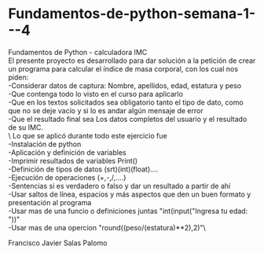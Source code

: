# Fundamentos-de-python-semana-1---4
Fundamentos de Python - calculadora IMC \
El presente proyecto es desarrollado para dar solución a la petición de crear un programa para calcular el índice de masa corporal, con los cual nos piden:\
-Considerar datos de captura: Nombre, apellidos, edad, estatura y peso\
-Que contenga todo lo visto en el curso para aplicarlo\
-Que en los textos solicitados sea obligatorio tanto el tipo de dato, como que no se deje vacío y si lo es andar algún mensaje de error\
-Que el resultado final sea Los datos completos del usuario y el resultado de su IMC.\
\\
Lo que se aplicó durante todo este ejercicio fue\
-Instalación de python\
-Aplicación y definición de variables\
-Imprimir resultados de variables Print()\
-Definición de tipos de datos (srt)(int)(float)....\
-Ejecución de operaciones (+,-,/,....)\
-Sentencias si es verdadero o falso y dar un resultado a partir de ahí\
-Usar saltos de línea, espacios y más aspectos que den un buen formato y presentación al programa\
-Usar mas de una funcio o definiciones juntas "int(input("Ingresa tu edad: "))"\
-Usar mas de una opercion "round((peso/(estatura)**2),2)"\

Francisco Javier Salas Palomo
